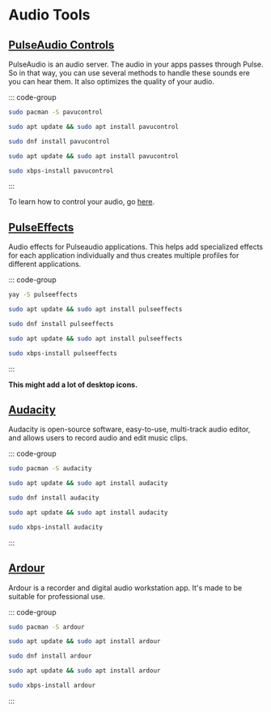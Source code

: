 # Audio Tools

## [PulseAudio Controls](https://www.freedesktop.org/wiki/Software/PulseAudio/)

PulseAudio is an audio server. The audio in your apps passes through Pulse. So in that way, you can use several methods to handle these sounds ere you can hear them. It also optimizes the quality of your audio.

::: code-group

```sh [Arch]
sudo pacman -S pavucontrol
```

```sh [Debian]
sudo apt update && sudo apt install pavucontrol
```

```sh [Fedora]
sudo dnf install pavucontrol
```

```sh [Ubuntu]
sudo apt update && sudo apt install pavucontrol
```

```sh [Void]
sudo xbps-install pavucontrol
```

:::

To learn how to control your audio, go [here](/guide/tweaks#controlling-audio-devices).

## [PulseEffects](https://github.com/wwmm/pulseeffects)

Audio effects for Pulseaudio applications. This helps add specialized effects for each application individually and thus creates multiple profiles for different applications.

::: code-group

```sh [Arch]
yay -S pulseeffects
```

```sh [Debian]
sudo apt update && sudo apt install pulseeffects
```

```sh [Fedora]
sudo dnf install pulseeffects
```

```sh [Ubuntu]
sudo apt update && sudo apt install pulseeffects
```

```sh [Void]
sudo xbps-install pulseeffects
```

:::

**This might add a lot of desktop icons.**

## [Audacity](https://www.audacityteam.org/)

Audacity is open-source software, easy-to-use, multi-track audio editor, and allows users to record audio and edit music clips.

::: code-group

```sh [Arch]
sudo pacman -S audacity
```

```sh [Debian]
sudo apt update && sudo apt install audacity
```

```sh [Fedora]
sudo dnf install audacity
```

```sh [Ubuntu]
sudo apt update && sudo apt install audacity
```

```sh [Void]
sudo xbps-install audacity
```

:::

## [Ardour](https://ardour.org/)

Ardour is a recorder and digital audio workstation app. It's made to be suitable for professional use.

::: code-group

```sh [Arch]
sudo pacman -S ardour
```

```sh [Debian]
sudo apt update && sudo apt install ardour
```

```sh [Fedora]
sudo dnf install ardour
```

```sh [Ubuntu]
sudo apt update && sudo apt install ardour
```

```sh [Void]
sudo xbps-install ardour
```

:::
